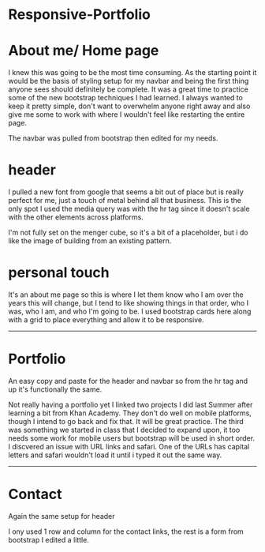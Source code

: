 # Responsive-Portfolio
# About me/ Home page
I knew this was going to be the most time consuming. As the starting point it would be the basis of styling setup for my navbar 
and being the first thing anyone sees should definitely be complete. It was a great time to practice some of the new bootstrap 
techniques I had learned. I always wanted to keep it pretty simple, don't want to overwhelm anyone right away and also give me some 
to work with where I wouldn't feel like restarting the entire page. 

The navbar was pulled from bootstrap then edited for my needs.
# header
I pulled a new font from google that seems a bit out of place but is really perfect for me, just a touch of metal behind all that business.
This is the only spot I used the media query was with the hr tag since it doesn't scale with the other elements across platforms.

I'm not fully set on the menger cube, so it's a bit of a placeholder, but i do like the image of building from an existing pattern.
# personal touch
It's an about me page so this is where I let them know who I am over the years this will change, but I tend to like showing things in
that order, who I was, who I am, and who I'm going to be. I used bootstrap cards here along with a grid to place everything and allow 
it to be responsive.

*****************
# Portfolio
An easy copy and paste for the header and navbar so from the hr tag and up it's functionally the same.

Not really having a portfolio yet I linked two projects I did last Summer after learning a bit from Khan Academy. They don't do well
on mobile platforms, though I intend to go back and fix that. It will be great practice. The third was something we started in class
that I decided to expand upon, it too needs some work for mobile users but bootstrap will be used in short order. I discvered an issue
with URL links and safari. One of the URLs has capital letters and safari wouldn't load it until i typed it out the same way.

****************
# Contact
Again the same setup for header

I ony used 1 row and column for the contact links, the rest is a form from bootstrap I edited a little.


